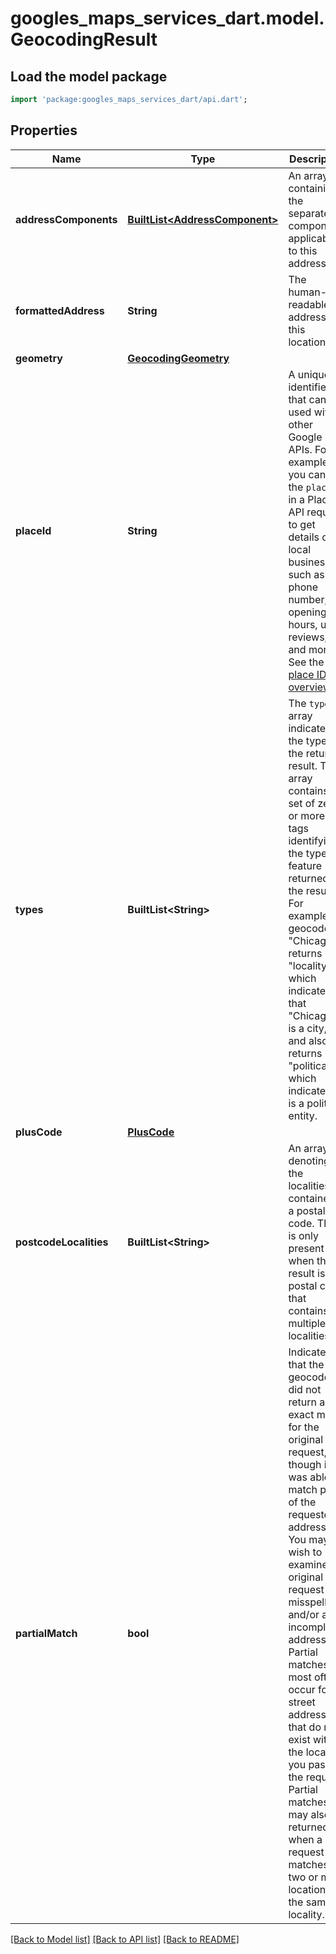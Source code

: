 # googles_maps_services_dart.model.GeocodingResult

## Load the model package
```dart
import 'package:googles_maps_services_dart/api.dart';
```

## Properties
Name | Type | Description | Notes
------------ | ------------- | ------------- | -------------
**addressComponents** | [**BuiltList&lt;AddressComponent&gt;**](AddressComponent.md) | An array containing the separate components applicable to this address. | 
**formattedAddress** | **String** | The human-readable address of this location. | 
**geometry** | [**GeocodingGeometry**](GeocodingGeometry.md) |  | 
**placeId** | **String** | A unique identifier that can be used with other Google APIs. For example, you can use the `place_id` in a Places API request to get details of a local business, such as phone number, opening hours, user reviews, and more. See the [place ID overview](https://developers.google.com/places/place-id). | 
**types** | **BuiltList&lt;String&gt;** | The `types[]` array indicates the type of the returned result. This array contains a set of zero or more tags identifying the type of feature returned in the result. For example, a geocode of \"Chicago\" returns \"locality\" which indicates that \"Chicago\" is a city, and also returns \"political\" which indicates it is a political entity. | 
**plusCode** | [**PlusCode**](PlusCode.md) |  | [optional] 
**postcodeLocalities** | **BuiltList&lt;String&gt;** | An array denoting all the localities contained in a postal code. This is only present when the result is a postal code that contains multiple localities. | [optional] 
**partialMatch** | **bool** | Indicates that the geocoder did not return an exact match for the original request, though it was able to match part of the requested address. You may wish to examine the original request for misspellings and/or an incomplete address.  Partial matches most often occur for street addresses that do not exist within the locality you pass in the request. Partial matches may also be returned when a request matches two or more locations in the same locality.  | [optional] 

[[Back to Model list]](../README.md#documentation-for-models) [[Back to API list]](../README.md#documentation-for-api-endpoints) [[Back to README]](../README.md)


